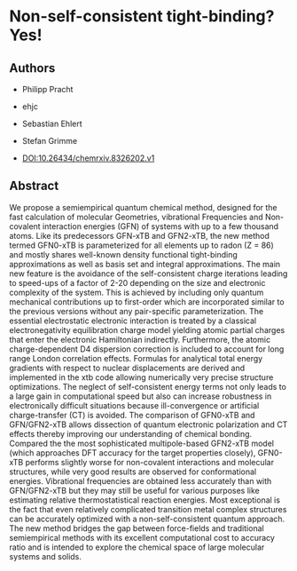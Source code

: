 # Non-self-consistent tight-binding? Yes!

## Authors

- Philipp Pracht
- ehjc
- Sebastian Ehlert
- Stefan Grimme

- [DOI:10.26434/chemrxiv.8326202.v1](https://doi.org/10.26434/chemrxiv.8326202.v1)

## Abstract

We propose a semiempirical quantum chemical method, designed for the fast calculation of molecular Geometries, vibrational Frequencies and Non-covalent interaction energies (GFN) of systems with up to a few thousand atoms.
Like its predecessors GFN-xTB and GFN2-xTB, the new method termed GFN0-xTB is parameterized for all elements up to radon (Z = 86) and mostly shares well-known density functional tight-binding approximations as well as basis set and integral approximations.
The main new feature is the avoidance of the self-consistent charge iterations leading to speed-ups of a factor of 2-20 depending on the size and electronic complexity of the system.
This is achieved by including only quantum mechanical contributions up to first-order which are incorporated similar to the previous versions without any pair-specific parameterization.
The essential electrostatic electronic interaction is treated by a classical electronegativity equilibration charge model yielding atomic partial charges that enter the electronic Hamiltonian indirectly.
Furthermore, the atomic charge-dependent D4 dispersion correction is included to account for long range London correlation effects. Formulas for analytical total energy gradients with respect to nuclear displacements are derived and implemented in the xtb code allowing numerically very precise structure optimizations.
The neglect of self-consistent energy terms not only leads to a large gain in computational speed but also can increase robustness in electronically difficult situations because ill-convergence or artificial charge-transfer (CT) is avoided.
The comparison of GFN0-xTB and GFN/GFN2-xTB allows dissection of quantum electronic polarization and CT effects thereby improving our understanding of chemical bonding.
Compared the the most sophisticated multipole-based GFN2-xTB model (which approaches DFT accuracy for the target properties closely), GFN0-xTB performs slightly worse for non-covalent interactions and molecular structures, while very good results are observed for conformational energies.
Vibrational frequencies are obtained less accurately than with GFN/GFN2-xTB but they may still be useful for various purposes like estimating relative thermostatistical reaction energies.
Most exceptional is the fact that even relatively complicated transition metal complex structures can be accurately optimized with a non-self-consistent quantum approach.
The new method bridges the gap between force-fields and traditional semiempirical methods with its excellent computational cost to accuracy ratio and is intended to explore the chemical space of large molecular systems and solids.
